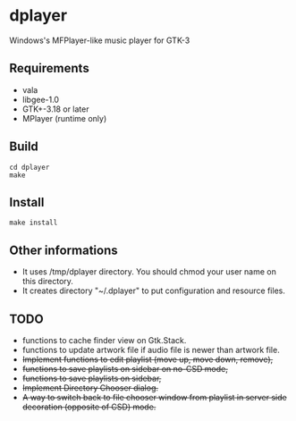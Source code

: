 # dplayer
Windows's MFPlayer-like music player for GTK-3
## Requirements
* vala
* libgee-1.0
* GTK+-3.18 or later
* MPlayer (runtime only)
## Build
```
cd dplayer
make
```
## Install
```
make install
```
## Other informations
* It uses /tmp/dplayer directory. You should chmod your user name on this directory.
* It creates directory "~/.dplayer" to put configuration and resource files.
## TODO
* functions to cache finder view on Gtk.Stack.
* functions to update artwork file if audio file is newer than artwork file.
* ~~Implement functions to edit playlist (move up, move down, remove),~~
* ~~functions to save playlists on sidebar on no-CSD mode,~~
* ~~functions to save playlists on sidebar,~~
* ~~Implement Directory Chooser dialog.~~
* ~~A way to switch back to file chooser window from playlist in server side decoration (opposite of CSD) mode.~~
